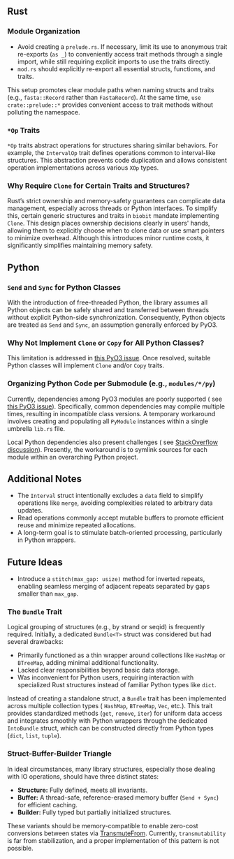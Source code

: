 ## Rust

### Module Organization

- Avoid creating a `prelude.rs`. If necessary, limit its use to anonymous trait re-exports (`as _`) to conveniently
  access trait methods through a single import, while still requiring explicit imports to use the traits directly.
- `mod.rs` should explicitly re-export all essential structs, functions, and traits.

This setup promotes clear module paths when naming structs and traits (e.g., `fasta::Record` rather than
`FastaRecord`). At the same time, `use crate::prelude::*` provides convenient access to trait methods without
polluting the namespace.

### `*Op` Traits

`*Op` traits abstract operations for structures sharing similar behaviors. For example, the `IntervalOp` trait defines
operations common to interval-like structures. This abstraction prevents code duplication and allows consistent
operation implementations across various `XOp` types.

### Why Require `Clone` for Certain Traits and Structures?

Rust’s strict ownership and memory-safety guarantees can complicate data management, especially across threads or Python
interfaces. To simplify this, certain generic structures and traits in `biobit` mandate implementing `Clone`. This
design places ownership decisions clearly in users' hands, allowing them to explicitly choose when to clone data or use
smart pointers to minimize overhead. Although this introduces minor runtime costs, it significantly simplifies
maintaining memory safety.

## Python

### `Send` and `Sync` for Python Classes

With the introduction of free-threaded Python, the library assumes all Python objects can be safely shared and
transferred between threads without explicit Python-side synchronization. Consequently, Python objects are treated as
`Send` and `Sync`, an assumption generally enforced by PyO3.

### Why Not Implement `Clone` or `Copy` for All Python Classes?

This limitation is addressed in [this PyO3 issue](https://github.com/PyO3/pyo3/issues/4337). Once resolved, suitable
Python classes will implement `Clone` and/or `Copy` traits.

### Organizing Python Code per Submodule (e.g., `modules/*/py`)

Currently, dependencies among PyO3 modules are poorly supported (
see [this PyO3 issue](https://github.com/PyO3/pyo3/issues/1444)). Specifically, common dependencies may compile multiple
times, resulting in incompatible class versions. A temporary workaround involves creating and populating all `PyModule`
instances within a single umbrella `lib.rs` file.

Local Python dependencies also present challenges (
see [StackOverflow discussion](https://stackoverflow.com/questions/75159453/specifying-local-relative-dependency-in-pyproject-toml)).
Presently, the workaround is to symlink sources for each module within an overarching Python project.

## Additional Notes

- The `Interval` struct intentionally excludes a `data` field to simplify operations like `merge`, avoiding complexities
  related to arbitrary data updates.
- Read operations commonly accept mutable buffers to promote efficient reuse and minimize repeated allocations.
- A long-term goal is to stimulate batch-oriented processing, particularly in Python wrappers.

## Future Ideas

- Introduce a `stitch(max_gap: usize)` method for inverted repeats, enabling seamless merging of adjacent repeats
  separated by gaps smaller than `max_gap`.

### The `Bundle` Trait

Logical grouping of structures (e.g., by strand or seqid) is frequently required. Initially, a dedicated `Bundle<T>`
struct was considered but had several drawbacks:

- Primarily functioned as a thin wrapper around collections like `HashMap` or `BTreeMap`, adding minimal additional
  functionality.
- Lacked clear responsibilities beyond basic data storage.
- Was inconvenient for Python users, requiring interaction with specialized Rust structures instead of familiar Python
  types like `dict`.

Instead of creating a standalone struct, a `Bundle` trait has been implemented across multiple collection types (
`HashMap`, `BTreeMap`, `Vec`, etc.). This trait provides standardized methods (`get`, `remove`, `iter`) for uniform data
access and integrates smoothly with Python wrappers through the dedicated `IntoBundle` struct, which can be constructed
directly from Python types (`dict`, `list`, `tuple`).

### Struct-Buffer-Builder Triangle

In ideal circumstances, many library structures, especially those dealing with IO operations, should have three distinct
states:

- **Structure:** Fully defined, meets all invariants.
- **Buffer:** A thread-safe, reference-erased memory buffer (`Send + Sync`) for efficient caching.
- **Builder:** Fully typed but partially initialized structures.

These variants should be memory-compatible to enable zero-cost conversions between states via
[TransmuteFrom](https://github.com/rust-lang/rust/issues/99571). Currently, `transmutability` is far from stabilization,
and a proper implementation of this pattern is not possible.
